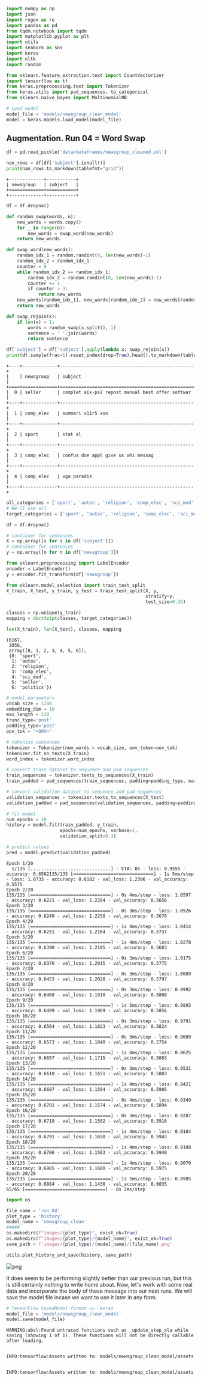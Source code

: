 ```python
import numpy as np
import json
import regex as re
import pandas as pd
from tqdm.notebook import tqdm
import matplotlib.pyplot as plt
import utils
import seaborn as sns
import keras
import nltk
import random

from sklearn.feature_extraction.text import CountVectorizer
import tensorflow as tf
from keras.preprocessing.text import Tokenizer
from keras.utils import pad_sequences, to_categorical
from sklearn.naive_bayes import MultinomialNB
```


```python
# Load model
model_file = 'models/newsgroup_clean_model'
model = keras.models.load_model(model_file)
```

## Augmentation. Run 04 = Word Swap


```python
df = pd.read_pickle('data/dataframes/newsgroup_cleaned.pkl')
```


```python
nan_rows = df[df['subject'].isnull()]
print(nan_rows.to_markdown(tablefmt="grid"))
```

    +-------------+-----------+
    | newsgroup   | subject   |
    +=============+===========+
    +-------------+-----------+



```python
df = df.dropna()
```


```python
def random_swap(words, n):
	new_words = words.copy()
	for _ in range(n):
		new_words = swap_word(new_words)
	return new_words

def swap_word(new_words):
	random_idx_1 = random.randint(0, len(new_words)-1)
	random_idx_2 = random_idx_1
	counter = 0
	while random_idx_2 == random_idx_1:
		random_idx_2 = random.randint(0, len(new_words)-1)
		counter += 1
		if counter > 3:
			return new_words
	new_words[random_idx_1], new_words[random_idx_2] = new_words[random_idx_2], new_words[random_idx_1] 
	return new_words

def swap_rejoin(x):
	if len(x) > 1:
		words = random_swap(x.split(), 1)
		sentence = ' '.join(words)
		return sentence
```


```python
df['subject'] = df['subject'].apply(lambda x: swap_rejoin(x))
print(df.sample(frac=1).reset_index(drop=True).head().to_markdown(tablefmt="grid"))
```

    +----+-------------+--------------------------------------------------+
    |    | newsgroup   | subject                                          |
    +====+=============+==================================================+
    |  0 | seller      | complet aix-ps2 repost manual best offer softwar |
    +----+-------------+--------------------------------------------------+
    |  1 | comp_elec   | summari x11r5 xon                                |
    +----+-------------+--------------------------------------------------+
    |  2 | sport       | stat al                                          |
    +----+-------------+--------------------------------------------------+
    |  3 | comp_elec   | confus doe appl give us whi messag               |
    +----+-------------+--------------------------------------------------+
    |  4 | comp_elec   | vga paradis                                      |
    +----+-------------+--------------------------------------------------+



```python
all_categories = ['sport', 'autos', 'religion', 'comp_elec', 'sci_med', 'seller', 'politics']
# We'll use all
target_categories = ['sport', 'autos', 'religion', 'comp_elec', 'sci_med', 'seller', 'politics']
```


```python
df = df.dropna()
```


```python
# container for sentences
X = np.array([s for s in df['subject']])
# container for sentences
y = np.array([n for n in df['newsgroup']])
```


```python
from sklearn.preprocessing import LabelEncoder
encoder = LabelEncoder()
y = encoder.fit_transform(df['newsgroup'])
```


```python
from sklearn.model_selection import train_test_split
X_train, X_test, y_train, y_test = train_test_split(X, y,
                                                    stratify=y, 
                                                    test_size=0.25)

classes = np.unique(y_train)
mapping = dict(zip(classes, target_categories))

len(X_train), len(X_test), classes, mapping
```




    (6167,
     2056,
     array([0, 1, 2, 3, 4, 5, 6]),
     {0: 'sport',
      1: 'autos',
      2: 'religion',
      3: 'comp_elec',
      4: 'sci_med',
      5: 'seller',
      6: 'politics'})




```python
# model parameters
vocab_size = 1200
embedding_dim = 16
max_length = 120
trunc_type='post'
padding_type='post'
oov_tok = "<OOV>"
```


```python
# tokenize sentences
tokenizer = Tokenizer(num_words = vocab_size, oov_token=oov_tok)
tokenizer.fit_on_texts(X_train)
word_index = tokenizer.word_index

# convert train dataset to sequence and pad sequences
train_sequences = tokenizer.texts_to_sequences(X_train)
train_padded = pad_sequences(train_sequences, padding=padding_type, maxlen=max_length)

# convert validation dataset to sequence and pad sequences
validation_sequences = tokenizer.texts_to_sequences(X_test)
validation_padded = pad_sequences(validation_sequences, padding=padding_type, maxlen=max_length)
```


```python
# fit model
num_epochs = 20
history = model.fit(train_padded, y_train, 
                    epochs=num_epochs, verbose=1,
                    validation_split=0.3)

# predict values
pred = model.predict(validation_padded)
```

    Epoch 1/20
      1/135 [..............................] - ETA: 0s - loss: 0.9555 - accuracy: 0.6562135/135 [==============================] - 1s 5ms/step - loss: 1.0733 - accuracy: 0.6182 - val_loss: 1.2396 - val_accuracy: 0.5575
    Epoch 2/20
    135/135 [==============================] - 0s 4ms/step - loss: 1.0597 - accuracy: 0.6221 - val_loss: 1.2284 - val_accuracy: 0.5656
    Epoch 3/20
    135/135 [==============================] - 0s 3ms/step - loss: 1.0526 - accuracy: 0.6240 - val_loss: 1.2258 - val_accuracy: 0.5678
    Epoch 4/20
    135/135 [==============================] - 1s 4ms/step - loss: 1.0414 - accuracy: 0.6251 - val_loss: 1.2164 - val_accuracy: 0.5737
    Epoch 5/20
    135/135 [==============================] - 1s 4ms/step - loss: 1.0278 - accuracy: 0.6390 - val_loss: 1.2195 - val_accuracy: 0.5683
    Epoch 6/20
    135/135 [==============================] - 0s 3ms/step - loss: 1.0175 - accuracy: 0.6376 - val_loss: 1.2015 - val_accuracy: 0.5775
    Epoch 7/20
    135/135 [==============================] - 0s 3ms/step - loss: 1.0089 - accuracy: 0.6453 - val_loss: 1.2028 - val_accuracy: 0.5797
    Epoch 8/20
    135/135 [==============================] - 0s 3ms/step - loss: 0.9992 - accuracy: 0.6460 - val_loss: 1.1910 - val_accuracy: 0.5808
    Epoch 9/20
    135/135 [==============================] - 1s 5ms/step - loss: 0.9893 - accuracy: 0.6499 - val_loss: 1.1969 - val_accuracy: 0.5856
    Epoch 10/20
    135/135 [==============================] - 0s 3ms/step - loss: 0.9791 - accuracy: 0.6564 - val_loss: 1.1823 - val_accuracy: 0.5824
    Epoch 11/20
    135/135 [==============================] - 0s 3ms/step - loss: 0.9689 - accuracy: 0.6573 - val_loss: 1.1840 - val_accuracy: 0.5754
    Epoch 12/20
    135/135 [==============================] - 1s 4ms/step - loss: 0.9625 - accuracy: 0.6657 - val_loss: 1.1715 - val_accuracy: 0.5883
    Epoch 13/20
    135/135 [==============================] - 0s 3ms/step - loss: 0.9531 - accuracy: 0.6610 - val_loss: 1.1651 - val_accuracy: 0.5883
    Epoch 14/20
    135/135 [==============================] - 1s 4ms/step - loss: 0.9421 - accuracy: 0.6687 - val_loss: 1.1594 - val_accuracy: 0.5905
    Epoch 15/20
    135/135 [==============================] - 0s 4ms/step - loss: 0.9349 - accuracy: 0.6701 - val_loss: 1.1574 - val_accuracy: 0.5894
    Epoch 16/20
    135/135 [==============================] - 0s 3ms/step - loss: 0.9287 - accuracy: 0.6719 - val_loss: 1.1502 - val_accuracy: 0.5916
    Epoch 17/20
    135/135 [==============================] - 1s 4ms/step - loss: 0.9184 - accuracy: 0.6791 - val_loss: 1.1650 - val_accuracy: 0.5943
    Epoch 18/20
    135/135 [==============================] - 1s 4ms/step - loss: 0.9108 - accuracy: 0.6786 - val_loss: 1.1563 - val_accuracy: 0.5948
    Epoch 19/20
    135/135 [==============================] - 1s 4ms/step - loss: 0.9070 - accuracy: 0.6905 - val_loss: 1.1600 - val_accuracy: 0.5975
    Epoch 20/20
    135/135 [==============================] - 1s 5ms/step - loss: 0.8985 - accuracy: 0.6884 - val_loss: 1.1430 - val_accuracy: 0.6035
    65/65 [==============================] - 0s 2ms/step



```python
import os

file_name = 'run_04'
plot_type = 'history'
model_name = 'newsgroup_clean'
#####
os.makedirs(f"images/{plot_type}", exist_ok=True)
os.makedirs(f"images/{plot_type}/{model_name}", exist_ok=True)
save_path = f'images/{plot_type}/{model_name}/{file_name}.png' 

utils.plot_history_and_save(history, save_path)
```


![png](clean_run_04_files/clean_run_04_16_0.png)


It does seem to be performing slightly better than our previous run, but this is still certainly nothing to write home about. Now, let's work with some real data and incorporate the body of these message into our next runs. We will save the model file incase we want to use it later in any form.


```python
# TensorFlow SavedModel format => .keras
model_file = 'models/newsgroup_clean_model'
model.save(model_file)
```

    WARNING:absl:Found untraced functions such as _update_step_xla while saving (showing 1 of 1). These functions will not be directly callable after loading.


    INFO:tensorflow:Assets written to: models/newsgroup_clean_model/assets


    INFO:tensorflow:Assets written to: models/newsgroup_clean_model/assets


